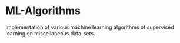 # ML-Algorithms
Implementation of various machine learning algorithms of supervised learning on miscellaneous data-sets.


